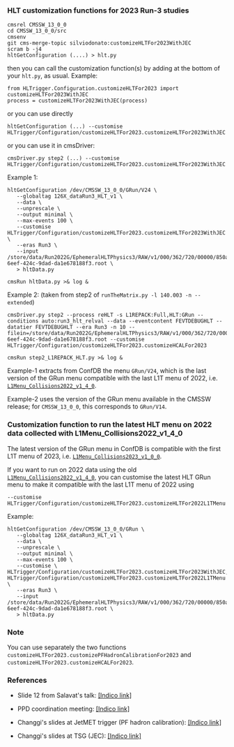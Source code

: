 ### HLT customization functions for 2023 Run-3 studies

```
cmsrel CMSSW_13_0_0
cd CMSSW_13_0_0/src
cmsenv
git cms-merge-topic silviodonato:customizeHLTFor2023WithJEC
scram b -j4
hltGetConfiguration (....) > hlt.py 
```

then you can call the customization function(s) by adding at the bottom of your `hlt.py`, as usual. Example:

```
from HLTrigger.Configuration.customizeHLTFor2023 import customizeHLTFor2023WithJEC
process = customizeHLTFor2023WithJEC(process)
```

or you can use directly
```
hltGetConfiguration (...) --customise HLTrigger/Configuration/customizeHLTFor2023.customizeHLTFor2023WithJEC
```

or you can use it in cmsDriver:
```
cmsDriver.py step2 (...) --customise HLTrigger/Configuration/customizeHLTFor2023.customizeHLTFor2023WithJEC
```

Example 1:
```
hltGetConfiguration /dev/CMSSW_13_0_0/GRun/V24 \
   --globaltag 126X_dataRun3_HLT_v1 \
   --data \
   --unprescale \
   --output minimal \
   --max-events 100 \
   --customise HLTrigger/Configuration/customizeHLTFor2023.customizeHLTFor2023WithJEC \
   --eras Run3 \
   --input /store/data/Run2022G/EphemeralHLTPhysics3/RAW/v1/000/362/720/00000/850a6b3c-6eef-424c-9dad-da1e678188f3.root \
   > hltData.py
   
cmsRun hltData.py >& log &
```

Example 2: (taken from step2 of `runTheMatrix.py -l 140.003 -n --extended`)
```
cmsDriver.py step2 --process reHLT -s L1REPACK:Full,HLT:GRun --conditions auto:run3_hlt_relval --data --eventcontent FEVTDEBUGHLT --datatier FEVTDEBUGHLT --era Run3 -n 10 --filein=/store/data/Run2022G/EphemeralHLTPhysics3/RAW/v1/000/362/720/00000/850a6b3c-6eef-424c-9dad-da1e678188f3.root --customise HLTrigger/Configuration/customizeHLTFor2023.customizeHCALFor2023

cmsRun step2_L1REPACK_HLT.py >& log &
```

Example-1 extracts from ConfDB the menu `GRun/V24`, which is the last version of the GRun menu compatible with the last L1T menu of 2022, i.e. [`L1Menu_Collisions2022_v1_4_0`](https://htmlpreview.github.io/?https://github.com/cms-l1-dpg/L1MenuRun3/blob/57fcce7ecf26366084813755f769f47be58bbf5f/development/L1Menu_Collisions2022_v1_4_0/L1Menu_Collisions2022_v1_4_0.html).

Example-2 uses the version of the GRun menu available in the CMSSW release; for `CMSSW_13_0_0`, this corresponds to `GRun/V14`.

### Customization function to run the latest HLT menu on 2022 data collected with L1Menu_Collisions2022_v1_4_0

The latest version of the GRun menu in ConfDB is compatible with the first L1T menu of 2023, i.e. [`L1Menu_Collisions2023_v1_0_0`](https://htmlpreview.github.io/?https://github.com/cms-l1-dpg/L1MenuRun3/blob/57fcce7ecf26366084813755f769f47be58bbf5f/development/L1Menu_Collisions2023_v1_0_0/L1Menu_Collisions2023_v1_0_0.html).

If you want to run on 2022 data using the old [`L1Menu_Collisions2022_v1_4_0`](https://htmlpreview.github.io/?https://github.com/cms-l1-dpg/L1MenuRun3/blob/57fcce7ecf26366084813755f769f47be58bbf5f/development/L1Menu_Collisions2022_v1_4_0/L1Menu_Collisions2022_v1_4_0.html), you can customise the latest HLT GRun menu to make it compatible with the last L1T menu of 2022 using
```
--customise HLTrigger/Configuration/customizeHLTFor2023.customizeHLTFor2022L1TMenu
```
Example:
```
hltGetConfiguration /dev/CMSSW_13_0_0/GRun \
   --globaltag 126X_dataRun3_HLT_v1 \
   --data \
   --unprescale \
   --output minimal \
   --max-events 100 \
   --customise \
HLTrigger/Configuration/customizeHLTFor2023.customizeHLTFor2023WithJEC,\
HLTrigger/Configuration/customizeHLTFor2023.customizeHLTFor2022L1TMenu \
   --eras Run3 \
   --input /store/data/Run2022G/EphemeralHLTPhysics3/RAW/v1/000/362/720/00000/850a6b3c-6eef-424c-9dad-da1e678188f3.root \
   > hltData.py
```

### Note

You can use separately the two functions `customizeHLTFor2023.customizePFHadronCalibrationFor2023` and `customizeHLTFor2023.customizeHCALFor2023`.

### References

 - Slide 12 from Salavat's talk: [[Indico link]](https://indico.cern.ch/event/1237252/contributions/5204534)

 - PPD coordination meeting: [[Indico link]](https://indico.cern.ch/event/1251668)

 - Changgi's slides at JetMET trigger (PF hadron calibration): [[Indico link]](https://indico.cern.ch/event/1258851/)

 - Changgi's slides at TSG (JEC): [[Indico link]](https://indico.cern.ch/event/1265018/#36-new-hlt-jec)
